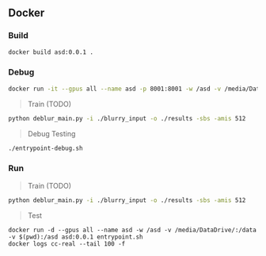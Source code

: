 ## Docker

### Build

```bash
docker build asd:0.0.1 .
```

### Debug

```bash
docker run -it --gpus all --name asd -p 8001:8001 -w /asd -v /media/DataDrive/:/data -v $(pwd):/asd asd:0.0.1 /bin/bash
```

> Train (TODO)

```bash
python deblur_main.py -i ./blurry_input -o ./results -sbs -amis 512
```

> Debug Testing

```bash
./entrypoint-debug.sh
```

### Run

> Train (TODO)

```bash
python deblur_main.py -i ./blurry_input -o ./results -sbs -amis 512
```

> Test

```
docker run -d --gpus all --name asd -w /asd -v /media/DataDrive/:/data -v $(pwd):/asd asd:0.0.1 entrypoint.sh
docker logs cc-real --tail 100 -f
```
